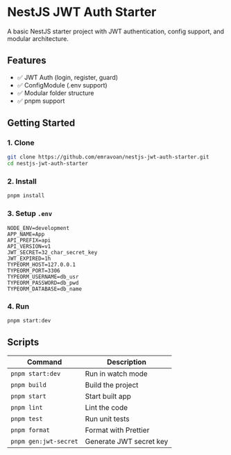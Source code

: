 # NestJS JWT Auth Starter

A basic NestJS starter project with JWT authentication, config support, and modular architecture.

## Features

- ✅ JWT Auth (login, register, guard)
- ✅ ConfigModule (.env support)
- ✅ Modular folder structure
- ✅ pnpm support

## Getting Started

### 1. Clone

```bash
git clone https://github.com/emravoan/nestjs-jwt-auth-starter.git
cd nestjs-jwt-auth-starter
```

### 2. Install

```bash
pnpm install
```

### 3. Setup `.env`

```env
NODE_ENV=development
APP_NAME=App
API_PREFIX=api
API_VERSION=v1
JWT_SECRET=32_char_secret_key
JWT_EXPIRED=1h
TYPEORM_HOST=127.0.0.1
TYPEORM_PORT=3306
TYPEORM_USERNAME=db_usr
TYPEORM_PASSWORD=db_pwd
TYPEORM_DATABASE=db_name
```

### 4. Run

```bash
pnpm start:dev
```

## Scripts

| Command               | Description             |
| --------------------- | ----------------------- |
| `pnpm start:dev`      | Run in watch mode       |
| `pnpm build`          | Build the project       |
| `pnpm start`          | Start built app         |
| `pnpm lint`           | Lint the code           |
| `pnpm test`           | Run unit tests          |
| `pnpm format`         | Format with Prettier    |
| `pnpm gen:jwt-secret` | Generate JWT secret key |
